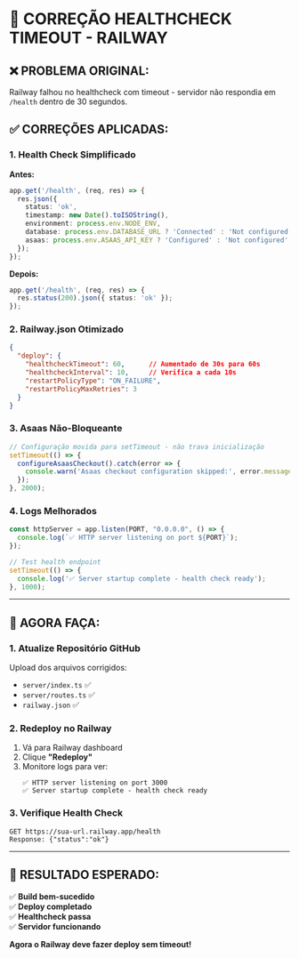 # 🔧 CORREÇÃO HEALTHCHECK TIMEOUT - RAILWAY

## ❌ **PROBLEMA ORIGINAL:**
Railway falhou no healthcheck com timeout - servidor não respondia em `/health` dentro de 30 segundos.

## ✅ **CORREÇÕES APLICADAS:**

### **1. Health Check Simplificado**
**Antes:**
```typescript
app.get('/health', (req, res) => {
  res.json({ 
    status: 'ok', 
    timestamp: new Date().toISOString(),
    environment: process.env.NODE_ENV,
    database: process.env.DATABASE_URL ? 'Connected' : 'Not configured',
    asaas: process.env.ASAAS_API_KEY ? 'Configured' : 'Not configured'
  });
});
```

**Depois:**
```typescript
app.get('/health', (req, res) => {
  res.status(200).json({ status: 'ok' });
});
```

### **2. Railway.json Otimizado**
```json
{
  "deploy": {
    "healthcheckTimeout": 60,      // Aumentado de 30s para 60s
    "healthcheckInterval": 10,     // Verifica a cada 10s
    "restartPolicyType": "ON_FAILURE",
    "restartPolicyMaxRetries": 3
  }
}
```

### **3. Asaas Não-Bloqueante**
```typescript
// Configuração movida para setTimeout - não trava inicialização
setTimeout(() => {
  configureAsaasCheckout().catch(error => {
    console.warn('Asaas checkout configuration skipped:', error.message);
  });
}, 2000);
```

### **4. Logs Melhorados**
```typescript
const httpServer = app.listen(PORT, "0.0.0.0", () => {
  console.log(`✅ HTTP server listening on port ${PORT}`);
});

// Test health endpoint
setTimeout(() => {
  console.log('✅ Server startup complete - health check ready');
}, 1000);
```

---

## 🚀 **AGORA FAÇA:**

### **1. Atualize Repositório GitHub**
Upload dos arquivos corrigidos:
- `server/index.ts` ✅
- `server/routes.ts` ✅  
- `railway.json` ✅

### **2. Redeploy no Railway**
1. Vá para Railway dashboard
2. Clique **"Redeploy"**  
3. Monitore logs para ver:
   ```
   ✅ HTTP server listening on port 3000
   ✅ Server startup complete - health check ready
   ```

### **3. Verifique Health Check**
```
GET https://sua-url.railway.app/health
Response: {"status":"ok"}
```

---

## 🎯 **RESULTADO ESPERADO:**

✅ **Build bem-sucedido**  
✅ **Deploy completado**  
✅ **Healthcheck passa**  
✅ **Servidor funcionando**  

**Agora o Railway deve fazer deploy sem timeout!**